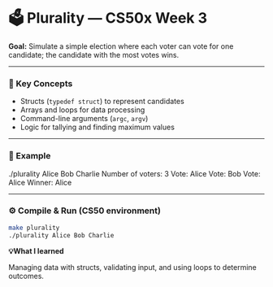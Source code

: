 # 🗳 Plurality — CS50x Week 3

**Goal:** Simulate a simple election where each voter can vote for one candidate; the candidate with the most votes wins.

---

### 🧠 Key Concepts
- Structs (`typedef struct`) to represent candidates  
- Arrays and loops for data processing  
- Command-line arguments (`argc`, `argv`)  
- Logic for tallying and finding maximum values  

---

### 🧩 Example

./plurality Alice Bob Charlie
Number of voters: 3
Vote: Alice
Vote: Bob
Vote: Alice
Winner: Alice


---

### ⚙️ Compile & Run (CS50 environment)
```bash
make plurality
./plurality Alice Bob Charlie
```

**💡What I learned**

Managing data with structs, validating input, and using loops to determine outcomes.
